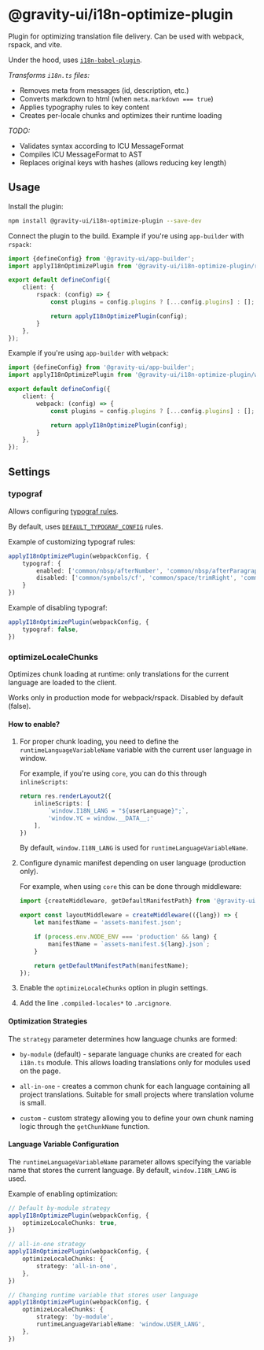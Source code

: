 # @gravity-ui/i18n-optimize-plugin


Plugin for optimizing translation file delivery. Can be used with webpack, rspack, and vite.

Under the hood, uses [`i18n-babel-plugin`](../i18n-babel-plugin/README.md).

*Transforms `i18n.ts` files:*

- Removes meta from messages (id, description, etc.)
- Converts markdown to html (when `meta.markdown === true`)
- Applies typography rules to key content
- Creates per-locale chunks and optimizes their runtime loading

*TODO:*

- Validates syntax according to ICU MessageFormat
- Compiles ICU MessageFormat to AST
- Replaces original keys with hashes (allows reducing key length)

## Usage

Install the plugin:

```bash
npm install @gravity-ui/i18n-optimize-plugin --save-dev
```

Connect the plugin to the build. Example if you're using `app-builder` with `rspack`:

```ts
import {defineConfig} from '@gravity-ui/app-builder';
import applyI18nOptimizePlugin from '@gravity-ui/i18n-optimize-plugin/rspack';

export default defineConfig({
    client: {
        rspack: (config) => {
            const plugins = config.plugins ? [...config.plugins] : [];

            return applyI18nOptimizePlugin(config);
        }
    },
});
```

Example if you're using `app-builder` with `webpack`:

```ts
import {defineConfig} from '@gravity-ui/app-builder';
import applyI18nOptimizePlugin from '@gravity-ui/i18n-optimize-plugin/webpack';

export default defineConfig({
    client: {
        webpack: (config) => {
            const plugins = config.plugins ? [...config.plugins] : [];

            return applyI18nOptimizePlugin(config);
        }
    },
});
```

## Settings

### typograf

Allows configuring [typograf rules](https://github.com/typograf/typograf/blob/dev/docs/RULES.ru.md).

By default, uses [`DEFAULT_TYPOGRAF_CONFIG`](./src/typograf.ts) rules.

Example of customizing typograf rules:

```ts
applyI18nOptimizePlugin(webpackConfig, {
    typograf: {
        enabled: ['common/nbsp/afterNumber', 'common/nbsp/afterParagraphMark'],
        disabled: ['common/symbols/cf', 'common/space/trimRight', 'common/space/trimLeft'],
    }
})
```

Example of disabling typograf:

```ts
applyI18nOptimizePlugin(webpackConfig, {
    typograf: false,
})
```

### optimizeLocaleChunks

Optimizes chunk loading at runtime: only translations for the current language are loaded to the client.

Works only in production mode for webpack/rspack. Disabled by default (false).

#### How to enable?

1. For proper chunk loading, you need to define the `runtimeLanguageVariableName` variable with the current user language in window.

    For example, if you're using `core`, you can do this through `inlineScripts`:

    ```ts
    return res.renderLayout2({
        inlineScripts: [
            `window.I18N_LANG = "${userLanguage}";`,
            'window.YC = window.__DATA__;'
        ],
    })
    ```

    By default, `window.I18N_LANG` is used for `runtimeLanguageVariableName`.

1. Configure dynamic manifest depending on user language (production only).

    For example, when using `core` this can be done through middleware:

    ```ts
    import {createMiddleware, getDefaultManifestPath} from '@gravity-ui/ui-core-layout';

    export const layoutMiddleware = createMiddleware(({lang}) => {
        let manifestName = 'assets-manifest.json';

        if (process.env.NODE_ENV === 'production' && lang) {
            manifestName = `assets-manifest.${lang}.json`;
        }

        return getDefaultManifestPath(manifestName);
    });
    ```

1. Enable the `optimizeLocaleChunks` option in plugin settings.

1. Add the line `.compiled-locales*` to `.arcignore`.

#### Optimization Strategies

The `strategy` parameter determines how language chunks are formed:

- `by-module` (default) - separate language chunks are created for each `i18n.ts` module. This allows loading translations only for modules used on the page.

- `all-in-one` - creates a common chunk for each language containing all project translations. Suitable for small projects where translation volume is small.

- `custom` - custom strategy allowing you to define your own chunk naming logic through the `getChunkName` function.

#### Language Variable Configuration

The `runtimeLanguageVariableName` parameter allows specifying the variable name that stores the current language. By default, `window.I18N_LANG` is used.

Example of enabling optimization:

```ts
// Default by-module strategy
applyI18nOptimizePlugin(webpackConfig, {
    optimizeLocaleChunks: true,
})

// all-in-one strategy
applyI18nOptimizePlugin(webpackConfig, {
    optimizeLocaleChunks: {
        strategy: 'all-in-one',
    },
})

// Changing runtime variable that stores user language
applyI18nOptimizePlugin(webpackConfig, {
    optimizeLocaleChunks: {
        strategy: 'by-module',
        runtimeLanguageVariableName: 'window.USER_LANG',
    },
})
```

